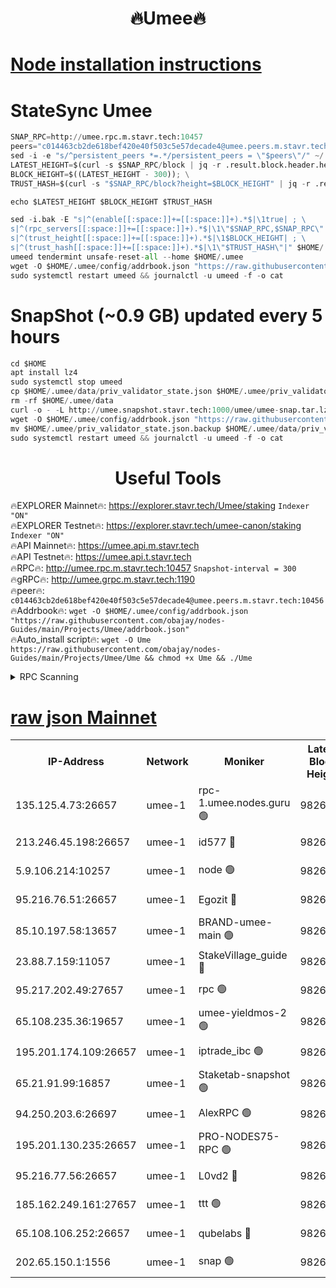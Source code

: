 <h1 align="center"> 🔥Umee🔥</h1>


[Node installation instructions](https://github.com/obajay/nodes-Guides/tree/main/Projects/Umee)
=
# StateSync Umee
```python
SNAP_RPC=http://umee.rpc.m.stavr.tech:10457
peers="c014463cb2de618bef420e40f503c5e57decade4@umee.peers.m.stavr.tech:10456"
sed -i -e "s/^persistent_peers *=.*/persistent_peers = \"$peers\"/" ~/.umee/config/config.toml
LATEST_HEIGHT=$(curl -s $SNAP_RPC/block | jq -r .result.block.header.height); \
BLOCK_HEIGHT=$((LATEST_HEIGHT - 300)); \
TRUST_HASH=$(curl -s "$SNAP_RPC/block?height=$BLOCK_HEIGHT" | jq -r .result.block_id.hash)

echo $LATEST_HEIGHT $BLOCK_HEIGHT $TRUST_HASH

sed -i.bak -E "s|^(enable[[:space:]]+=[[:space:]]+).*$|\1true| ; \
s|^(rpc_servers[[:space:]]+=[[:space:]]+).*$|\1\"$SNAP_RPC,$SNAP_RPC\"| ; \
s|^(trust_height[[:space:]]+=[[:space:]]+).*$|\1$BLOCK_HEIGHT| ; \
s|^(trust_hash[[:space:]]+=[[:space:]]+).*$|\1\"$TRUST_HASH\"|" $HOME/.umee/config/config.toml
umeed tendermint unsafe-reset-all --home $HOME/.umee
wget -O $HOME/.umee/config/addrbook.json "https://raw.githubusercontent.com/obajay/nodes-Guides/main/Projects/Umee/addrbook.json"
sudo systemctl restart umeed && journalctl -u umeed -f -o cat
```
# SnapShot (~0.9 GB) updated every 5 hours
```python
cd $HOME
apt install lz4
sudo systemctl stop umeed
cp $HOME/.umee/data/priv_validator_state.json $HOME/.umee/priv_validator_state.json.backup
rm -rf $HOME/.umee/data
curl -o - -L http://umee.snapshot.stavr.tech:1000/umee/umee-snap.tar.lz4 | lz4 -c -d - | tar -x -C $HOME/.umee --strip-components 2
wget -O $HOME/.umee/config/addrbook.json "https://raw.githubusercontent.com/obajay/nodes-Guides/main/Projects/Umee/addrbook.json"
mv $HOME/.umee/priv_validator_state.json.backup $HOME/.umee/data/priv_validator_state.json
sudo systemctl restart umeed && journalctl -u umeed -f -o cat
```
 <h1 align="center"> Useful Tools</h1>

🔥EXPLORER Mainnet🔥:      https://explorer.stavr.tech/Umee/staking             `Indexer "ON"` \
🔥EXPLORER Testnet🔥:        https://explorer.stavr.tech/umee-canon/staking      `Indexer "ON"` \
🔥API Mainnet🔥:                   https://umee.api.m.stavr.tech \
🔥API Testnet🔥:                     https://umee.api.t.stavr.tech \
🔥RPC🔥:                                   http://umee.rpc.m.stavr.tech:10457                     `Snapshot-interval = 300` \
🔥gRPC🔥:                              http://umee.grpc.m.stavr.tech:1190 \
🔥peer🔥:                     `c014463cb2de618bef420e40f503c5e57decade4@umee.peers.m.stavr.tech:10456` \
🔥Addrbook🔥:    ```wget -O $HOME/.umee/config/addrbook.json "https://raw.githubusercontent.com/obajay/nodes-Guides/main/Projects/Umee/addrbook.json"``` \
🔥Auto_install script🔥: ```wget -O Ume https://raw.githubusercontent.com/obajay/nodes-Guides/main/Projects/Umee/Ume && chmod +x Ume && ./Ume```

<details>
<summary>RPC Scanning</summary>

<h2 align="center"> We scan nodes in real time every 4 hours. And we provide the final result of RPC endpoints.
We cannot influence the operation of these nodes in any way. </h2>


```python
If Voting Power is higher than 0 --> then the Node is a validator of the network and may be subject to attack and be a potential threat to the chain.
```
```python
We marked such validators with a red symbol
```

</details>

[raw json Mainnet](https://rpc-check.umeem.stavr.tech/umeem/rpc-umeem-result.json)
=



<table><tr><th>IP-Address</th><th>Network</th><th>Moniker</th><th>Latest Block Height</th><th>Earliest Block Height</th><th>Catching Up</th><th>Tx Index</th><th>Voting Power</th><th>Scan Time</th></tr><tr><td>135.125.4.73:26657</td><td>umee-1</td><td>rpc-1.umee.nodes.guru 🟢</td><td>9826455</td><td>5167386</td><td>False</td><td>on</td><td>0</td><td>2023-12-24T17:21:59.198389814UTC</td></tr><tr><td>213.246.45.198:26657</td><td>umee-1</td><td>id577 🔴</td><td>9826440</td><td>7100001</td><td>False</td><td>on</td><td>35108337</td><td>2023-12-24T17:20:30.148653424UTC</td></tr><tr><td>5.9.106.214:10257</td><td>umee-1</td><td>node 🟢</td><td>9826450</td><td>7942001</td><td>False</td><td>on</td><td>0</td><td>2023-12-24T17:21:29.655158676UTC</td></tr><tr><td>95.216.76.51:26657</td><td>umee-1</td><td>Egozit 🔴</td><td>9826455</td><td>8262001</td><td>False</td><td>off</td><td>38026684</td><td>2023-12-24T17:21:58.816998077UTC</td></tr><tr><td>85.10.197.58:13657</td><td>umee-1</td><td>BRAND-umee-main 🟢</td><td>9826443</td><td>8427832</td><td>False</td><td>on</td><td>0</td><td>2023-12-24T17:20:49.220873870UTC</td></tr><tr><td>23.88.7.159:11057</td><td>umee-1</td><td>StakeVillage_guide 🔴</td><td>9826449</td><td>9137726</td><td>False</td><td>on</td><td>1407889</td><td>2023-12-24T17:21:24.073313172UTC</td></tr><tr><td>95.217.202.49:27657</td><td>umee-1</td><td>rpc 🟢</td><td>9826448</td><td>9440090</td><td>False</td><td>on</td><td>0</td><td>2023-12-24T17:21:17.329605583UTC</td></tr><tr><td>65.108.235.36:19657</td><td>umee-1</td><td>umee-yieldmos-2 🟢</td><td>9826433</td><td>9575548</td><td>False</td><td>on</td><td>0</td><td>2023-12-24T17:19:48.760311080UTC</td></tr><tr><td>195.201.174.109:26657</td><td>umee-1</td><td>iptrade_ibc 🟢</td><td>9826444</td><td>9686001</td><td>False</td><td>on</td><td>0</td><td>2023-12-24T17:20:56.052360036UTC</td></tr><tr><td>65.21.91.99:16857</td><td>umee-1</td><td>Staketab-snapshot 🟢</td><td>9826445</td><td>9721001</td><td>False</td><td>off</td><td>0</td><td>2023-12-24T17:20:58.493324997UTC</td></tr><tr><td>94.250.203.6:26697</td><td>umee-1</td><td>AlexRPC 🟢</td><td>9826442</td><td>9722001</td><td>False</td><td>on</td><td>0</td><td>2023-12-24T17:20:44.879240827UTC</td></tr><tr><td>195.201.130.235:26657</td><td>umee-1</td><td>PRO-NODES75-RPC 🟢</td><td>9826449</td><td>9726449</td><td>False</td><td>on</td><td>0</td><td>2023-12-24T17:21:26.402588860UTC</td></tr><tr><td>95.216.77.56:26657</td><td>umee-1</td><td>L0vd2 🔴</td><td>9826458</td><td>9726458</td><td>False</td><td>off</td><td>37165124</td><td>2023-12-24T17:22:16.555544629UTC</td></tr><tr><td>185.162.249.161:27657</td><td>umee-1</td><td>ttt 🟢</td><td>9826448</td><td>9733423</td><td>False</td><td>on</td><td>0</td><td>2023-12-24T17:21:17.602012513UTC</td></tr><tr><td>65.108.106.252:26657</td><td>umee-1</td><td>qubelabs 🔴</td><td>9826443</td><td>9761001</td><td>False</td><td>on</td><td>36507292</td><td>2023-12-24T17:20:49.594636719UTC</td></tr><tr><td>202.65.150.1:1556</td><td>umee-1</td><td>snap 🟢</td><td>9826450</td><td>9823146</td><td>False</td><td>on</td><td>0</td><td>2023-12-24T17:21:27.326589656UTC</td></tr></table>